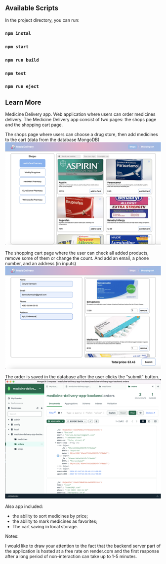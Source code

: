 ## Available Scripts

In the project directory, you can run:

### `npm instal`

### `npm start`

### `npm run build`

### `npm test`

### `npm run eject`

## Learn More

Medicine Delivery app. Web application where users can order medicines delivery. The Medicine Delivery app consist of two pages: the shops page and the shopping cart page. 

The shops page where users can choose a drug store, then add medicines to the cart (data from the database MongoDB)
![The shops page](https://github.com/darynakarmazin/medicine-delivery-app/raw/main/src/img/img-1.png)

The shopping cart page where the user can check all added products, remove some of them or change the count. And add an email, a phone number, and an address (in inputs)
![The shopping cart page](https://github.com/darynakarmazin/medicine-delivery-app/raw/main/src/img/img-2.png)

The order is saved in the database after the user clicks the “submit” button.
![The shopping cart page](https://github.com/darynakarmazin/medicine-delivery-app/raw/main/src/img/img-3.png)

Also app included:
- the ability to sort medicines by price;
- the ability to mark medicines as favorites;
- The cart saving in local storage.

Notes:

I would like to draw your attention to the fact that the backend server part of the application is hosted at a free rate on render.com and the first response after a long period of non-interaction can take up to 1-5 minutes.
